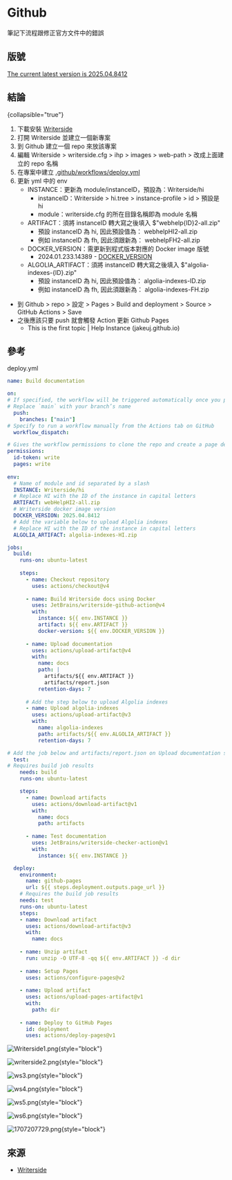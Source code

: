 # Github

筆記下流程跟修正官方文件中的錯誤

## 版號
[The current latest version is 2025.04.8412](https://www.jetbrains.com/help/writerside/deploy-docs-to-github-pages.html#env.DOCKER_VERSION)

## 結論
{collapsible="true"}

1. 下載安裝 
[Writerside](https://www.jetbrains.com/writerside/download/#section=windows)
2. 打開 Writerside 並建立一個新專案
3. 到 Github 建立一個 repo 來放該專案
4. 編輯 Writerside > writerside.cfg > ihp > images > web-path > 改成上面建立的 repo 名稱
5. 在專案中建立 
[.github/workflows/deploy.yml](https://github.com/jakeuj/writerside/blob/master/.github/workflows/deploy.yml)
6. 更新 yml 中的 env
   - INSTANCE：更新為 module/instanceID，預設為：Writerside/hi
      - instanceID：Writerside > hi.tree > instance-profile > id > 預設是 hi
      - module：writerside.cfg 的所在目錄名稱即為 module 名稱
   - ARTIFACT：須將 instanceID 轉大寫之後填入 $"webhelp{ID}2-all.zip"
      - 預設 instanceID 為 hi, 因此預設值為： webhelpHI2-all.zip
      - 例如 instanceID 為 fh, 因此須跟新為： webhelpFH2-all.zip
   - DOCKER_VERSION：需更新到程式版本對應的 Docker image 版號
     - 2024.01.233.14389 - [DOCKER_VERSION](https://www.jetbrains.com/help/writerside/deploy-docs-to-github-pages.html#env.DOCKER_VERSION)
   - ALGOLIA_ARTIFACT：須將 instanceID 轉大寫之後填入 $"algolia-indexes-{ID}.zip"
     - 預設 instanceID 為 hi, 因此預設值為： algolia-indexes-ID.zip
     - 例如 instanceID 為 fh, 因此須跟新為： algolia-indexes-FH.zip
- 到 Github > repo > 設定 > Pages > Build and deployment > Source > GitHub Actions > Save
- 之後應該只要 push 就會觸發 Action 更新 Github Pages
  - This is the first topic | Help Instance (jakeuj.github.io)

## 參考

deploy.yml

```yaml
name: Build documentation

on:
# If specified, the workflow will be triggered automatically once you push to the `main` branch.
# Replace `main` with your branch’s name
  push:
    branches: ["main"]
# Specify to run a workflow manually from the Actions tab on GitHub
  workflow_dispatch:

# Gives the workflow permissions to clone the repo and create a page deployment
permissions:
  id-token: write
  pages: write
  
env:
  # Name of module and id separated by a slash
  INSTANCE: Writerside/hi
  # Replace HI with the ID of the instance in capital letters
  ARTIFACT: webHelpHI2-all.zip
  # Writerside docker image version
  DOCKER_VERSION: 2025.04.8412
  # Add the variable below to upload Algolia indexes
  # Replace HI with the ID of the instance in capital letters
  ALGOLIA_ARTIFACT: algolia-indexes-HI.zip

jobs:
  build:
    runs-on: ubuntu-latest
  
    steps:
      - name: Checkout repository
        uses: actions/checkout@v4
      
      - name: Build Writerside docs using Docker
        uses: JetBrains/writerside-github-action@v4
        with:
          instance: ${{ env.INSTANCE }}
          artifact: ${{ env.ARTIFACT }}
          docker-version: ${{ env.DOCKER_VERSION }}
      
      - name: Upload documentation
        uses: actions/upload-artifact@v4
        with:
          name: docs
          path: |
            artifacts/${{ env.ARTIFACT }}
            artifacts/report.json
          retention-days: 7
    
      # Add the step below to upload Algolia indexes
      - name: Upload algolia-indexes
        uses: actions/upload-artifact@v3
        with:
          name: algolia-indexes
          path: artifacts/${{ env.ALGOLIA_ARTIFACT }}
          retention-days: 7

# Add the job below and artifacts/report.json on Upload documentation step above if you want to fail the build when documentation contains errors
  test:
# Requires build job results
    needs: build
    runs-on: ubuntu-latest

    steps:
      - name: Download artifacts
        uses: actions/download-artifact@v1
        with:
          name: docs
          path: artifacts
        
      - name: Test documentation
        uses: JetBrains/writerside-checker-action@v1
        with:
          instance: ${{ env.INSTANCE }}

  deploy:
    environment:
      name: github-pages
      url: ${{ steps.deployment.outputs.page_url }}
    # Requires the build job results
    needs: test
    runs-on: ubuntu-latest
    steps:
    - name: Download artifact
      uses: actions/download-artifact@v3
      with:
        name: docs
    
    - name: Unzip artifact
      run: unzip -O UTF-8 -qq ${{ env.ARTIFACT }} -d dir
    
    - name: Setup Pages
      uses: actions/configure-pages@v2
    
    - name: Upload artifact
      uses: actions/upload-pages-artifact@v1
      with:
        path: dir
    
    - name: Deploy to GitHub Pages
      id: deployment
      uses: actions/deploy-pages@v1
```

![Writerside1.png](Writerside1.png){style="block"}

![writerside2.png](writerside2.png){style="block"}

![ws3.png](ws3.png){style="block"}

![ws4.png](ws4.png){style="block"}

![ws5.png](ws5.png){style="block"}

![ws6.png](ws6.png){style="block"}

![1707207729.png](1707207729.png){style="block"}

## 來源
- [Writerside](https://www.jetbrains.com/help/writerside/deploy-docs-to-github-pages.html#publish-github-pages)